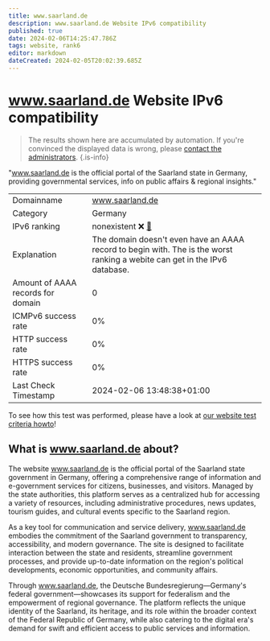 ```yaml
---
title: www.saarland.de
description: www.saarland.de Website IPv6 compatibility
published: true
date: 2024-02-06T14:25:47.786Z
tags: website, rank6
editor: markdown
dateCreated: 2024-02-05T20:02:39.685Z
---
```


# www.saarland.de Website IPv6 compatibility

> The results shown here are accumulated by automation. If you're convinced the displayed data is wrong, please [contact the administrators](/howto/chat). 
{.is-info}

"www.saarland.de is the official portal of the Saarland state in Germany, providing governmental services, info on public affairs & regional insights."


|   |   |
| - | - |
| Domainname | www.saarland.de
| Category | Germany |
| IPv6 ranking | nonexistent :x: [🔗](/howto/ranking) |
| Explanation | The domain doesn't even have an AAAA record to begin with. The is the worst ranking a webite can get in the IPv6 database. |
| Amount of AAAA records for domain | 0 |
| ICMPv6 success rate | 0%|
| HTTP success rate | 0% |
| HTTPS success rate | 0% |
| Last Check Timestamp | 2024-02-06 13:48:38+01:00 |

To see how this test was performed, please have a look at [our website test criteria howto](/howto/testcriteria/website)!


## What is www.saarland.de about?
The website www.saarland.de is the official portal of the Saarland state government in Germany, offering a comprehensive range of information and e-government services for citizens, businesses, and visitors. Managed by the state authorities, this platform serves as a centralized hub for accessing a variety of resources, including administrative procedures, news updates, tourism guides, and cultural events specific to the Saarland region.

As a key tool for communication and service delivery, www.saarland.de embodies the commitment of the Saarland government to transparency, accessibility, and modern governance. The site is designed to facilitate interaction between the state and residents, streamline government processes, and provide up-to-date information on the region's political developments, economic opportunities, and community affairs.

Through www.saarland.de, the Deutsche Bundesregierung—Germany's federal government—showcases its support for federalism and the empowerment of regional governance. The platform reflects the unique identity of the Saarland, its heritage, and its role within the broader context of the Federal Republic of Germany, while also catering to the digital era's demand for swift and efficient access to public services and information.


